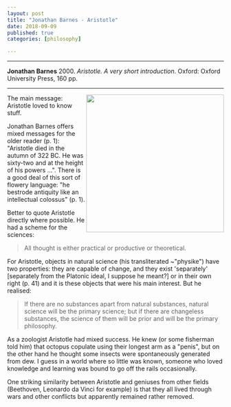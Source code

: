 ```yaml
---
layout: post
title: "Jonathan Barnes - Aristotle"
date: 2018-09-09
published: true
categories: [philosophy]

---
```



***
<b>Jonathan Barnes</b> 2000. _Aristotle. A very short introduction_. Oxford: Oxford University Press, 160  pp.

***
<img align="right" width="320" src="https://global.oup.com/academic/covers/pdp/9780192854087" alt="">   

The main message: Aristotle loved to know stuff.

Jonathan Barnes offers mixed messages for the older reader (p. 1): "Aristotle died in the autumn of 322 BC.  He was sixty-two and at the height of his powers ...".  There is a good deal of this sort of flowery language: "he bestrode antiquity like an intellectual colossus" (p. 1).

Better to quote Aristotle directly where possible.  He had a scheme for the sciences:

> All thought is either practical or productive or theoretical.

For Aristotle, objects in natural science (his transliterated ~"physike") have two properties: they are capable of change, and they exist 'separately' [separately from the Platonic ideal, I suppose he meant?] or in their own right (p. 41) and it is these objects that were his main interest.  But he realised:

>If there are no substances apart from natural substances, natural science will be the primary science; but if there are changeless substances, the science of them will be prior and will be the primary philosophy.

As a zoologist Aristotle had mixed success.  He knew (or some fisherman told him) that octopus copulate using their longest arm as a "penis", but on the other hand he thought some insects were spontaneously generated from dew.  I guess in a world where so little was known, someone who loved knowledge and learning was bound to go off the rails occasionally.

One striking similarity between Aristotle and geniuses from other fields (Beethoven, Leonardo da Vinci for example) is that they all lived through wars and other conflicts but apparently remained rather removed. 
